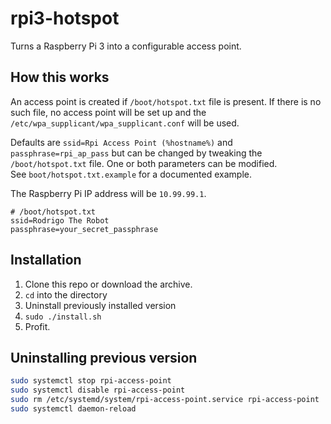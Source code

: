 # rpi3-hotspot

Turns a Raspberry Pi 3 into a configurable access point.

## How this works

An access point is created if `/boot/hotspot.txt` file is present. If there is no such file, no access point will be set up and the `/etc/wpa_supplicant/wpa_supplicant.conf` will be used.

Defaults are `ssid=Rpi Access Point (%hostname%)` and `passphrase=rpi_ap_pass` but can be changed by tweaking the `/boot/hotspot.txt` file. One or both parameters can be modified.  
See `boot/hotspot.txt.example` for a documented example.

The Raspberry Pi IP address will be `10.99.99.1`.

```
# /boot/hotspot.txt
ssid=Rodrigo The Robot
passphrase=your_secret_passphrase
```

## Installation

1. Clone this repo or download the archive.
2. `cd` into the directory
3. Uninstall previously installed version
4. `sudo ./install.sh`
5. Profit.

## Uninstalling previous version

```bash
sudo systemctl stop rpi-access-point
sudo systemctl disable rpi-access-point
sudo rm /etc/systemd/system/rpi-access-point.service rpi-access-point
sudo systemctl daemon-reload
```
